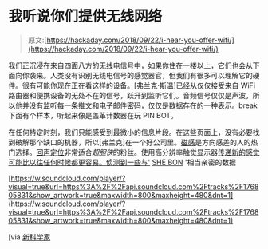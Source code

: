 # 我听说你们提供无线网络

> 原文:[https://hackaday.com/2018/09/22/i-hear-you-offer-wifi/](https://hackaday.com/2018/09/22/i-hear-you-offer-wifi/)

我们正沉浸在来自四面八方的无线电信号中，如果你住在一楼以上，它们也会从下面向你袭来。人类没有识别无线电信号的感觉器官，但我们有很多可以理解它的硬件。很有可能你现在正在看这样的设备。[弗兰克·斯温]已经从仅仅接受来自 WiFi 路由器和便携设备的无处不在的信号，跃升到监听它们。音频信号仅仅是声波，所以他并没有监听每一条推文和电子邮件密码，仅仅是数据存在的一种表示。break 下面有个样本，听起来像是盖革计数器在玩 PIN BOT。

在任何特定时刻，我们只能感受到最微小的信息片段。在这些页面上，没有必要找到破解那个缺口的机器，所以[弗兰克]在一个好公司里。[磁感](https://hackaday.com/2015/08/13/hackaday-prize-entry-a-sixth-sense/)是方向感差的人的热门选择。[回声定位](https://hackaday.com/2015/09/12/hackaday-prize-semifinalist-superhero-powers/)非常适合*超胆侠*的粉丝。使用高分辨率触觉显示器[传递新的感觉可能比以往任何时候都更容易。侦测到一些与'](https://hackaday.com/2008/06/13/wearable-haptic-devices-bestow-sixth-senses/) [SHE BON](https://hackaday.com/2018/09/19/she-bon-is-an-artful-wearable-sensual-sensing-platform/) '相当亲密的数据

[https://w.soundcloud.com/player/?visual=true&url=https%3A%2F%2Fapi.soundcloud.com%2Ftracks%2F176805831&show_artwork=true&maxwidth=800&maxheight=480&dnt=1](https://w.soundcloud.com/player/?visual=true&url=https%3A%2F%2Fapi.soundcloud.com%2Ftracks%2F176805831&show_artwork=true&maxwidth=800&maxheight=480&dnt=1)

[via [新科学家](https://www.newscientist.com/article/mg22429952-300-the-man-who-can-hear-wi-fi-wherever-he-walks/)